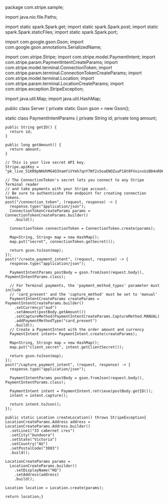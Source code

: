 package com.stripe.sample;

import java.nio.file.Paths;

import static spark.Spark.get;
import static spark.Spark.post;
import static spark.Spark.staticFiles;
import static spark.Spark.port;

import com.google.gson.Gson;
import com.google.gson.annotations.SerializedName;

import com.stripe.Stripe;
import com.stripe.model.PaymentIntent;
import com.stripe.param.PaymentIntentCreateParams;
import com.stripe.model.terminal.ConnectionToken;
import com.stripe.param.terminal.ConnectionTokenCreateParams;
import com.stripe.model.terminal.Location;
import com.stripe.param.terminal.LocationCreateParams;
import com.stripe.exception.StripeException;

import java.util.Map;
import java.util.HashMap;

public class Server {
  private static Gson gson = new Gson();

  static class PaymentIntentParams {
    private String id;
    private long amount;

    public String getID() {
      return id;
    }

    public long getAmount() {
      return amount;
    }
 
    // This is your live secret API key.
    Stripe.apiKey = "pk_live_51KR9pNHUhMG4O3VamYiVYmh7qnY7Nf2x5oaENOZuuP18t0FVoinvUzB04nRO6ahvwGDDlWmgkvA3WgWnblSRKNb6003D3B5r0V";

    // The ConnectionToken's secret lets you connect to any Stripe Terminal reader
    // and take payments with your Stripe account.
    // Be sure to authenticate the endpoint for creating connection tokens.
    post("/connection_token", (request, response) -> {
      response.type("application/json");
      ConnectionTokenCreateParams params = ConnectionTokenCreateParams.builder()
        .build();

      ConnectionToken connectionToken = ConnectionToken.create(params);

      Map<String, String> map = new HashMap();
      map.put("secret", connectionToken.getSecret());

      return gson.toJson(map);
    });
    post("/create_payment_intent", (request, response) -> {
      response.type("application/json");

      PaymentIntentParams postBody = gson.fromJson(request.body(), PaymentIntentParams.class);

      // For Terminal payments, the 'payment_method_types' parameter must include
      // 'card_present' and the 'capture_method' must be set to 'manual'
      PaymentIntentCreateParams createParams = PaymentIntentCreateParams.builder()
        .setCurrency("aud")
        .setAmount(postBody.getAmount())
        .setCaptureMethod(PaymentIntentCreateParams.CaptureMethod.MANUAL)
        .addPaymentMethodType("card_present")
        .build();
      // Create a PaymentIntent with the order amount and currency
      PaymentIntent intent= PaymentIntent.create(createParams);

      Map<String, String> map = new HashMap();
      map.put("client_secret", intent.getClientSecret());

      return gson.toJson(map);
    });
    post("/capture_payment_intent", (request, response) -> {
      response.type("application/json");

      PaymentIntentParams postBody = gson.fromJson(request.body(), PaymentIntentParams.class);

      PaymentIntent intent = PaymentIntent.retrieve(postBody.getID());
      intent = intent.capture();

      return intent.toJson();
    });

    public static Location createLocation() throws StripeException{
    LocationCreateParams.Address address =
    LocationCreateParams.Address.builder()
      .setLine1("33 cabernet cres")
      .setCity("bundoora")
      .setState("Victoria")
      .setCountry("AU")
      .setPostalCode("3083")
      .build();

    LocationCreateParams params =
      LocationCreateParams.builder()
        .setDisplayName("HQ")
        .setAddress(address)
        .build();

    Location location = Location.create(params);

    return location;}
